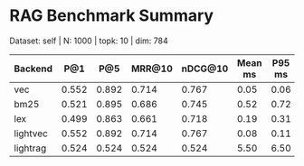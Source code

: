 # RAG Benchmark Summary
Dataset: self | N: 1000 | topk: 10 | dim: 784

| Backend | P@1 | P@5 | MRR@10 | nDCG@10 | Mean ms | P95 ms |
|---------|-----|-----|--------|---------|---------|--------|
| vec | 0.552 | 0.892 | 0.714 | 0.767 | 0.05 | 0.06 |
| bm25 | 0.521 | 0.895 | 0.686 | 0.745 | 0.52 | 0.72 |
| lex | 0.499 | 0.863 | 0.661 | 0.718 | 0.19 | 0.31 |
| lightvec | 0.552 | 0.892 | 0.714 | 0.767 | 0.08 | 0.11 |
| lightrag | 0.524 | 0.524 | 0.524 | 0.524 | 5.50 | 6.50 |